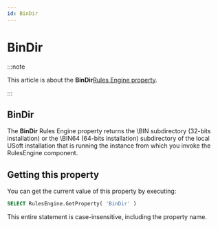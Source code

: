 ```yaml
---
id: BinDir
---
```


# BinDir




:::note

This article is about the **BinDir**[Rules Engine property](/docs/Modeller_and_Rules_Engine/Rules_Engine_properties).

:::

## **BinDir**

The **BinDir** Rules Engine property returns the \\BIN subdirectory (32-bits installation) or the \\BIN64 (64-bits installation) subdirectory of the local USoft installation that is running the instance from which you invoke the RulesEngine component.

## Getting this property

You can get the current value of this property by executing:

```sql
SELECT RulesEngine.GetProperty( 'BinDir' )
```

This entire statement is case-insensitive, including the property name.